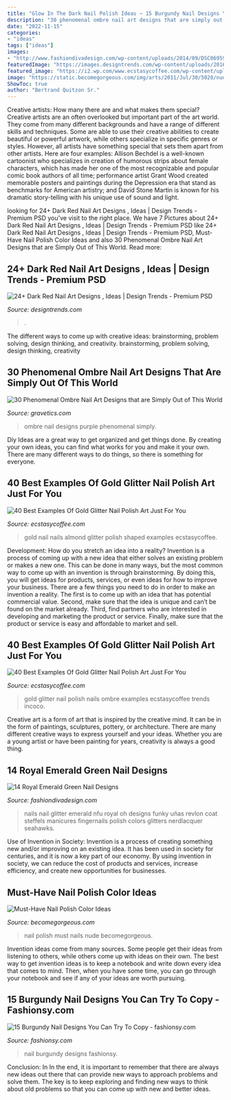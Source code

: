 ```yaml
---
title: "Glow In The Dark Nail Polish Ideas ~ 15 Burgundy Nail Designs You Can Try To Copy"
description: "30 phenomenal ombre nail art designs that are simply out of this world"
date: "2022-11-15"
categories:
- "ideas"
tags: ["ideas"]
images:
- "http://www.fashiondivadesign.com/wp-content/uploads/2014/09/DSC06959-640x853.jpg"
featuredImage: "https://images.designtrends.com/wp-content/uploads/2016/03/30120625/Trendy-Dark-Red-Nail-Art.jpg"
featured_image: "https://i2.wp.com/www.ecstasycoffee.com/wp-content/uploads/2016/10/Almond-Shaped-White-Gold-Nails.jpg"
image: "https://static.becomegorgeous.com/img/arts/2011/Jul/30/5028/nude_nails.jpg"
ShowToc: true
author: "Bertrand Quitzon Sr."
---
```



Creative artists: How many there are and what makes them special?
Creative artists are an often overlooked but important part of the art world. They come from many different backgrounds and have a range of different skills and techniques. Some are able to use their creative abilities to create beautiful or powerful artwork, while others specialize in specific genres or styles. However, all artists have something special that sets them apart from other artists. Here are four examples: 
Allison Bechdel is a well-known cartoonist who specializes in creation of humorous strips about female characters, which has made her one of the most recognizable and popular comic book authors of all time; performance artist Grant Wood created memorable posters and paintings during the Depression era that stand as benchmarks for American artistry; and David Stone Martin is known for his dramatic story-telling with his unique use of sound and light.

	

		
looking for 24+ Dark Red Nail Art Designs , Ideas | Design Trends - Premium PSD you've visit to the right place. We have 7 Pictures about 24+ Dark Red Nail Art Designs , Ideas | Design Trends - Premium PSD like 24+ Dark Red Nail Art Designs , Ideas | Design Trends - Premium PSD, Must-Have Nail Polish Color Ideas and also 30 Phenomenal Ombre Nail Art Designs that are Simply Out of This World. Read more:
		
    
## 24+ Dark Red Nail Art Designs , Ideas | Design Trends - Premium PSD

<img loading=lazy src="https://images.designtrends.com/wp-content/uploads/2016/03/30120625/Trendy-Dark-Red-Nail-Art.jpg" onerror="this.onerror=null;this.src='https://tse3.mm.bing.net/th?id=OIP._ARmcBkY48Xc2t8fll3obQHaHa&amp;pid=15.1';" alt="24+ Dark Red Nail Art Designs , Ideas | Design Trends - Premium PSD">

_Source: designtrends.com_

>. 

	

The different ways to come up with creative ideas: brainstorming, problem solving, design thinking, and creativity.
brainstorming, problem solving, design thinking, creativity

    
## 30 Phenomenal Ombre Nail Art Designs That Are Simply Out Of This World

<img loading=lazy src="https://www.gravetics.com/wp-content/uploads/2017/08/Purple-Ombre-Nail-Design-Idea.jpg" onerror="this.onerror=null;this.src='https://tse2.mm.bing.net/th?id=OIP.pfmrMvGLEA5S7PK2_8EcPwHaLH&amp;pid=15.1';" alt="30 Phenomenal Ombre Nail Art Designs that are Simply Out of This World">

_Source: gravetics.com_

>ombre nail designs purple phenomenal simply. 

	

Diy Ideas are a great way to get organized and get things done. By creating your own ideas, you can find what works for you and make it your own. There are many different ways to do things, so there is something for everyone.

    
## 40 Best Examples Of Gold Glitter Nail Polish Art Just For You

<img loading=lazy src="https://i2.wp.com/www.ecstasycoffee.com/wp-content/uploads/2016/10/Almond-Shaped-White-Gold-Nails.jpg" onerror="this.onerror=null;this.src='https://tse4.mm.bing.net/th?id=OIP.0Fc4wqF4tDV8PeDyQwMquQHaHa&amp;pid=15.1';" alt="40 Best Examples Of Gold Glitter Nail Polish Art Just For You">

_Source: ecstasycoffee.com_

>gold nail nails almond glitter polish shaped examples ecstasycoffee. 

	

Development: How do you stretch an idea into a reality?
Invention is a process of coming up with a new idea that either solves an existing problem or makes a new one. This can be done in many ways, but the most common way to come up with an invention is through brainstorming. By doing this, you will get ideas for products, services, or even ideas for how to improve your business.
There are a few things you need to do in order to make an invention a reality. The first is to come up with an idea that has potential commercial value. Second, make sure that the idea is unique and can’t be found on the market already. Third, find partners who are interested in developing and marketing the product or service. Finally, make sure that the product or service is easy and affordable to market and sell.

    
## 40 Best Examples Of Gold Glitter Nail Polish Art Just For You

<img loading=lazy src="https://i0.wp.com/www.ecstasycoffee.com/wp-content/uploads/2016/10/Gold-glitter-nails-7.jpg" onerror="this.onerror=null;this.src='https://tse1.mm.bing.net/th?id=OIP.fwCadoVIesGpcCGQ9Xuk7wHaGe&amp;pid=15.1';" alt="40 Best Examples Of Gold Glitter Nail Polish Art Just For You">

_Source: ecstasycoffee.com_

>gold glitter nail polish nails ombre examples ecstasycoffee trends incoco. 

	

Creative art is a form of art that is inspired by the creative mind. It can be in the form of paintings, sculptures, pottery, or architecture. There are many different creative ways to express yourself and your ideas. Whether you are a young artist or have been painting for years, creativity is always a good thing.

    
## 14 Royal Emerald Green Nail Designs

<img loading=lazy src="http://www.fashiondivadesign.com/wp-content/uploads/2014/09/DSC06959-640x853.jpg" onerror="this.onerror=null;this.src='https://tse1.mm.bing.net/th?id=OIP.--UrInZi9Ni7F2pmdhYUxAHaJ3&amp;pid=15.1';" alt="14 Royal Emerald Green Nail Designs">

_Source: fashiondivadesign.com_

>nails nail glitter emerald nfu royal oh designs funky uñas revlon coat steffels manicures fingernails polish colors glitters nerdlacquer seahawks. 

	

Use of Invention in Society:
Invention is a process of creating something new and/or improving on an existing idea. It has been used in society for centuries, and it is now a key part of our economy. By using invention in society, we can reduce the cost of products and services, increase efficiency, and create new opportunities for businesses.

    
## Must-Have Nail Polish Color Ideas

<img loading=lazy src="https://static.becomegorgeous.com/img/arts/2011/Jul/30/5028/nude_nails.jpg" onerror="this.onerror=null;this.src='https://tse3.mm.bing.net/th?id=OIP.YoFvCOD66BK0La4EYPk2mgHaJ4&amp;pid=15.1';" alt="Must-Have Nail Polish Color Ideas">

_Source: becomegorgeous.com_

>nail polish must nails nude becomegorgeous. 

	

Invention ideas come from many sources. Some people get their ideas from listening to others, while others come up with ideas on their own. The best way to get invention ideas is to keep a notebook and write down every idea that comes to mind. Then, when you have some time, you can go through your notebook and see if any of your ideas are worth pursuing.

    
## 15 Burgundy Nail Designs You Can Try To Copy - Fashionsy.com

<img loading=lazy src="http://fashionsy.com/wp-content/uploads/2015/11/Burgundy-Nail-Designs.jpg" onerror="this.onerror=null;this.src='https://tse4.mm.bing.net/th?id=OIP.it7CjaBiLTwF3BwI28VSgwHaD3&amp;pid=15.1';" alt="15 Burgundy Nail Designs You Can Try To Copy - fashionsy.com">

_Source: fashionsy.com_

>nail burgundy designs fashionsy. 

	

Conclusion: In
In the end, it is important to remember that there are always new ideas out there that can provide new ways to approach problems and solve them. The key is to keep exploring and finding new ways to think about old problems so that you can come up with new and better ideas.

